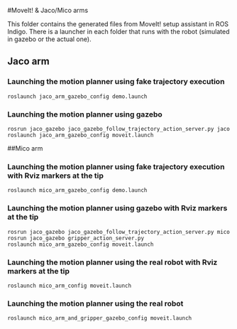 #MoveIt! & Jaco/Mico arms

This folder contains the generated files from MoveIt! setup assistant in ROS Indigo. There is a launcher in each folder that runs with the robot (simulated in gazebo or the actual one).

## Jaco arm

### Launching the motion planner using fake trajectory execution
    roslaunch jaco_arm_gazebo_config demo.launch

### Launching the motion planner using gazebo
    rosrun jaco_gazebo jaco_gazebo_follow_trajectory_action_server.py jaco
    roslaunch jaco_arm_gazebo_config moveit.launch

##Mico arm

### Launching the motion planner using fake trajectory execution with Rviz markers at the tip
    roslaunch mico_arm_gazebo_config demo.launch

### Launching the motion planner using gazebo with Rviz markers at the tip
    rosrun jaco_gazebo jaco_gazebo_follow_trajectory_action_server.py mico
    rosrun jaco_gazebo gripper_action_server.py
    roslaunch mico_arm_gazebo_config moveit.launch

### Launching the motion planner using the real robot with Rviz markers at the tip
    roslaunch mico_arm_config moveit.launch

### Launching the motion planner using the real robot
    roslaunch mico_arm_and_gripper_gazebo_config moveit.launch

